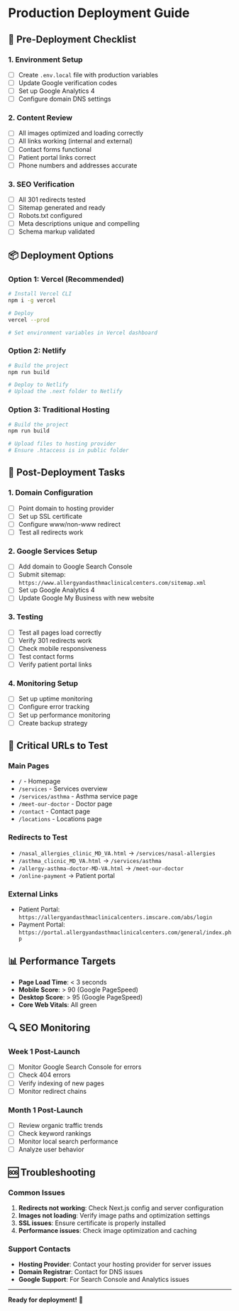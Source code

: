 # Production Deployment Guide

## 🚀 Pre-Deployment Checklist

### 1. Environment Setup
- [ ] Create `.env.local` file with production variables
- [ ] Update Google verification codes
- [ ] Set up Google Analytics 4
- [ ] Configure domain DNS settings

### 2. Content Review
- [ ] All images optimized and loading correctly
- [ ] All links working (internal and external)
- [ ] Contact forms functional
- [ ] Patient portal links correct
- [ ] Phone numbers and addresses accurate

### 3. SEO Verification
- [ ] All 301 redirects tested
- [ ] Sitemap generated and ready
- [ ] Robots.txt configured
- [ ] Meta descriptions unique and compelling
- [ ] Schema markup validated

## 📦 Deployment Options

### Option 1: Vercel (Recommended)
```bash
# Install Vercel CLI
npm i -g vercel

# Deploy
vercel --prod

# Set environment variables in Vercel dashboard
```

### Option 2: Netlify
```bash
# Build the project
npm run build

# Deploy to Netlify
# Upload the .next folder to Netlify
```

### Option 3: Traditional Hosting
```bash
# Build the project
npm run build

# Upload files to hosting provider
# Ensure .htaccess is in public folder
```

## 🔧 Post-Deployment Tasks

### 1. Domain Configuration
- [ ] Point domain to hosting provider
- [ ] Set up SSL certificate
- [ ] Configure www/non-www redirect
- [ ] Test all redirects work

### 2. Google Services Setup
- [ ] Add domain to Google Search Console
- [ ] Submit sitemap: `https://www.allergyandasthmaclinicalcenters.com/sitemap.xml`
- [ ] Set up Google Analytics 4
- [ ] Update Google My Business with new website

### 3. Testing
- [ ] Test all pages load correctly
- [ ] Verify 301 redirects work
- [ ] Check mobile responsiveness
- [ ] Test contact forms
- [ ] Verify patient portal links

### 4. Monitoring Setup
- [ ] Set up uptime monitoring
- [ ] Configure error tracking
- [ ] Set up performance monitoring
- [ ] Create backup strategy

## 🎯 Critical URLs to Test

### Main Pages
- `/` - Homepage
- `/services` - Services overview
- `/services/asthma` - Asthma service page
- `/meet-our-doctor` - Doctor page
- `/contact` - Contact page
- `/locations` - Locations page

### Redirects to Test
- `/nasal_allergies_clinic_MD_VA.html` → `/services/nasal-allergies`
- `/asthma_clicnic_MD_VA.html` → `/services/asthma`
- `/allergy-asthma-doctor-MD-VA.html` → `/meet-our-doctor`
- `/online-payment` → Patient portal

### External Links
- Patient Portal: `https://allergyandasthmaclinicalcenters.imscare.com/abs/login`
- Payment Portal: `https://portal.allergyandasthmaclinicalcenters.com/general/index.php`

## 📊 Performance Targets

- **Page Load Time**: < 3 seconds
- **Mobile Score**: > 90 (Google PageSpeed)
- **Desktop Score**: > 95 (Google PageSpeed)
- **Core Web Vitals**: All green

## 🔍 SEO Monitoring

### Week 1 Post-Launch
- [ ] Monitor Google Search Console for errors
- [ ] Check 404 errors
- [ ] Verify indexing of new pages
- [ ] Monitor redirect chains

### Month 1 Post-Launch
- [ ] Review organic traffic trends
- [ ] Check keyword rankings
- [ ] Monitor local search performance
- [ ] Analyze user behavior

## 🆘 Troubleshooting

### Common Issues
1. **Redirects not working**: Check Next.js config and server configuration
2. **Images not loading**: Verify image paths and optimization settings
3. **SSL issues**: Ensure certificate is properly installed
4. **Performance issues**: Check image optimization and caching

### Support Contacts
- **Hosting Provider**: Contact your hosting provider for server issues
- **Domain Registrar**: Contact for DNS issues
- **Google Support**: For Search Console and Analytics issues

---

**Ready for deployment!** 🚀
